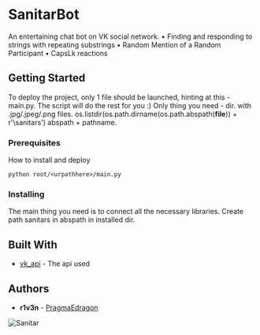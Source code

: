 # SanitarBot

An entertaining chat bot on VK social network.
• Finding and responding to strings with repeating substrings
• Random Mention of a Random Participant
• CapsLk reactions

## Getting Started

To deploy the project, only 1 file should be launched, hinting at this - main.py. The script will do the rest for you :)
Only thing you need - dir. with .jpg/.jpeg/.png files.
os.listdir(os.path.dirname(os.path.abspath(__file__)) + r'\sanitars') abspath + pathname. 

### Prerequisites

How to install and deploy

```
python root/<urpathhere>/main.py
```

### Installing

The main thing you need is to connect all the necessary libraries. 
Create path sanitars in abspath in installed dir.


## Built With

* [vk_api](https://vk.com/dev/manuals) - The api used


## Authors

* **r1v3n** - [PragmaEdragon](https://github.com/PragmaEdragon)

![Sanitar](https://i.imgur.com/rtE8sJa.jpg)
